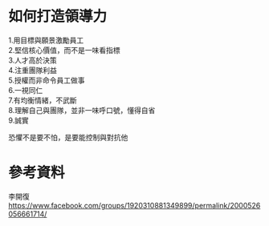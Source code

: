 # 如何打造領導力  
1.用目標與願景激勵員工  
2.堅信核心價值，而不是一味看指標  
3.人才高於決策  
4.注重團隊利益  
5.授權而非命令員工做事  
6.一視同仁  
7.有均衡情緒，不武斷  
8.理解自己與團隊，並非一味呼口號，懂得自省  
9.誠實  

恐懼不是要不怕，是要能控制與對抗他 

# 參考資料  
李開復  
https://www.facebook.com/groups/1920310881349899/permalink/2000526056661714/  
